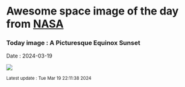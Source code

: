 
# Awesome space image of the day from [NASA](https://api.nasa.gov/)

### Today image : A Picturesque Equinox Sunset
Date : 2024-03-19

![](https://apod.nasa.gov/apod/image/2403/EquinoxSunset_Dyer_960.jpg)

<small>Latest update : Tue Mar 19 22:11:38 2024</small>
        